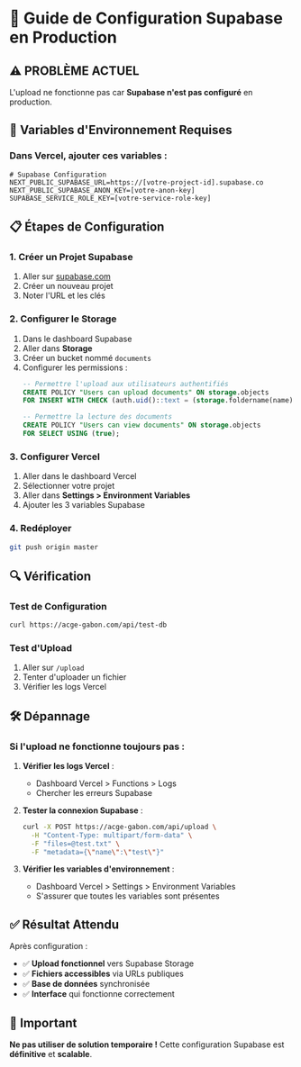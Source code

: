 # 🔧 Guide de Configuration Supabase en Production

## ⚠️ **PROBLÈME ACTUEL**

L'upload ne fonctionne pas car **Supabase n'est pas configuré** en production.

## 🎯 **Variables d'Environnement Requises**

### **Dans Vercel, ajouter ces variables :**

```env
# Supabase Configuration
NEXT_PUBLIC_SUPABASE_URL=https://[votre-project-id].supabase.co
NEXT_PUBLIC_SUPABASE_ANON_KEY=[votre-anon-key]
SUPABASE_SERVICE_ROLE_KEY=[votre-service-role-key]
```

## 📋 **Étapes de Configuration**

### **1. Créer un Projet Supabase**
1. Aller sur [supabase.com](https://supabase.com)
2. Créer un nouveau projet
3. Noter l'URL et les clés

### **2. Configurer le Storage**
1. Dans le dashboard Supabase
2. Aller dans **Storage**
3. Créer un bucket nommé `documents`
4. Configurer les permissions :
   ```sql
   -- Permettre l'upload aux utilisateurs authentifiés
   CREATE POLICY "Users can upload documents" ON storage.objects
   FOR INSERT WITH CHECK (auth.uid()::text = (storage.foldername(name))[1]);
   
   -- Permettre la lecture des documents
   CREATE POLICY "Users can view documents" ON storage.objects
   FOR SELECT USING (true);
   ```

### **3. Configurer Vercel**
1. Aller dans le dashboard Vercel
2. Sélectionner votre projet
3. Aller dans **Settings > Environment Variables**
4. Ajouter les 3 variables Supabase

### **4. Redéployer**
```bash
git push origin master
```

## 🔍 **Vérification**

### **Test de Configuration**
```bash
curl https://acge-gabon.com/api/test-db
```

### **Test d'Upload**
1. Aller sur `/upload`
2. Tenter d'uploader un fichier
3. Vérifier les logs Vercel

## 🛠️ **Dépannage**

### **Si l'upload ne fonctionne toujours pas :**

1. **Vérifier les logs Vercel** :
   - Dashboard Vercel > Functions > Logs
   - Chercher les erreurs Supabase

2. **Tester la connexion Supabase** :
   ```bash
   curl -X POST https://acge-gabon.com/api/upload \
     -H "Content-Type: multipart/form-data" \
     -F "files=@test.txt" \
     -F "metadata={\"name\":\"test\"}"
   ```

3. **Vérifier les variables d'environnement** :
   - Dashboard Vercel > Settings > Environment Variables
   - S'assurer que toutes les variables sont présentes

## ✅ **Résultat Attendu**

Après configuration :
- ✅ **Upload fonctionnel** vers Supabase Storage
- ✅ **Fichiers accessibles** via URLs publiques
- ✅ **Base de données** synchronisée
- ✅ **Interface** qui fonctionne correctement

## 🚨 **Important**

**Ne pas utiliser de solution temporaire !** 
Cette configuration Supabase est **définitive** et **scalable**.
